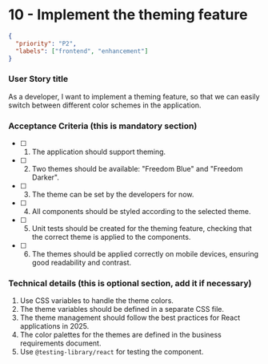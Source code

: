 # 10 - Implement the theming feature

```json
{
  "priority": "P2",
  "labels": ["frontend", "enhancement"]
}
```

### User Story title

As a developer, I want to implement a theming feature, so that we can easily switch between different color schemes in the application.

### Acceptance Criteria (this is mandatory section)

- [ ] 1. The application should support theming.
- [ ] 2. Two themes should be available: "Freedom Blue" and "Freedom Darker".
- [ ] 3. The theme can be set by the developers for now.
- [ ] 4. All components should be styled according to the selected theme.
- [ ] 5. Unit tests should be created for the theming feature, checking that the correct theme is applied to the components.
- [ ] 6. The themes should be applied correctly on mobile devices, ensuring good readability and contrast.

### Technical details (this is optional section, add it if necessary)

1.  Use CSS variables to handle the theme colors.
2.  The theme variables should be defined in a separate CSS file.
3.  The theme management should follow the best practices for React applications in 2025.
4.  The color palettes for the themes are defined in the business requirements document.
5.  Use `@testing-library/react` for testing the component.
